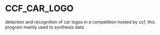 # CCF_CAR_LOGO
detection and recognition of car logos in a competition hosted by ccf, this program mainly used to synthesis data
